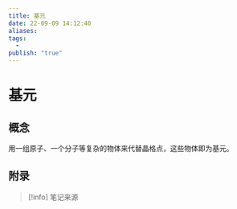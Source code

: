 ```yaml
---
title: 基元
date: 22-09-09 14:12:40
aliases: 
tags:
  - 
publish: "true"
---
```


# 基元

## 概念

用一组原子、一个分子等复杂的物体来代替晶格点，这些物体即为基元。

## 附录
> [!info] 笔记来源
> 

